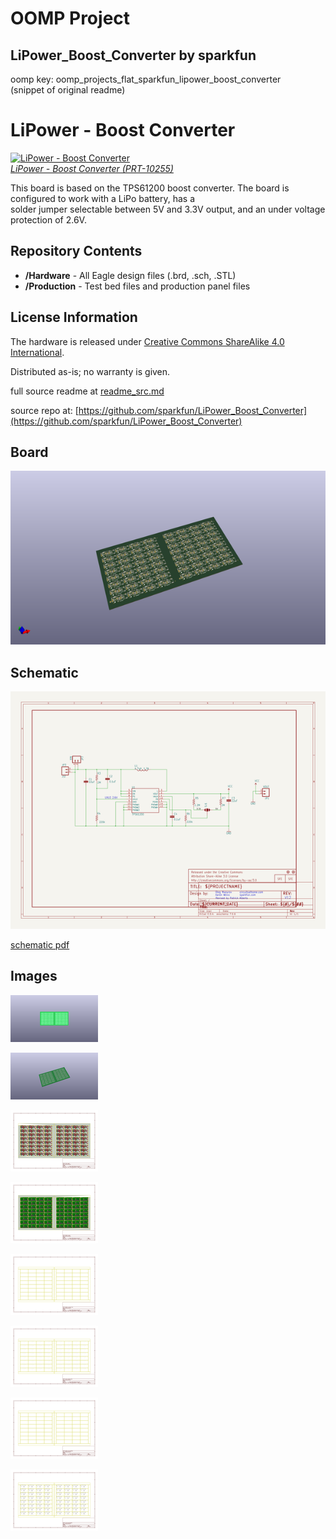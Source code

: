 # OOMP Project  
## LiPower_Boost_Converter  by sparkfun  
  
oomp key: oomp_projects_flat_sparkfun_lipower_boost_converter  
(snippet of original readme)  
  
LiPower - Boost Converter  
========================  
  
[![LiPower - Boost Converter](https://dlnmh9ip6v2uc.cloudfront.net/images/products/1/0/2/5/5/10255-01_i_ma.jpg)  
*LiPower - Boost Converter (PRT-10255)*](https://www.sparkfun.com/products/10255)  
  
This board is based on the TPS61200 boost converter. The board is configured to work with a LiPo battery, has a  
solder jumper selectable between 5V and 3.3V output, and an under voltage protection of 2.6V.   
  
Repository Contents  
-------------------  
* **/Hardware** - All Eagle design files (.brd, .sch, .STL)  
* **/Production** - Test bed files and production panel files  
  
License Information  
-------------------  
The hardware is released under [Creative Commons ShareAlike 4.0 International](https://creativecommons.org/licenses/by-sa/4.0/).  
  
Distributed as-is; no warranty is given.  
  
  full source readme at [readme_src.md](readme_src.md)  
  
source repo at: [https://github.com/sparkfun/LiPower_Boost_Converter](https://github.com/sparkfun/LiPower_Boost_Converter)  
## Board  
  
[![working_3d.png](working_3d_600.png)](working_3d.png)  
## Schematic  
  
[![working_schematic.png](working_schematic_600.png)](working_schematic.png)  
  
[schematic pdf](working_schematic.pdf)  
## Images  
  
[![working_3D_bottom.png](working_3D_bottom_140.png)](working_3D_bottom.png)  
  
[![working_3D_top.png](working_3D_top_140.png)](working_3D_top.png)  
  
[![working_assembly_page_01.png](working_assembly_page_01_140.png)](working_assembly_page_01.png)  
  
[![working_assembly_page_02.png](working_assembly_page_02_140.png)](working_assembly_page_02.png)  
  
[![working_assembly_page_03.png](working_assembly_page_03_140.png)](working_assembly_page_03.png)  
  
[![working_assembly_page_04.png](working_assembly_page_04_140.png)](working_assembly_page_04.png)  
  
[![working_assembly_page_05.png](working_assembly_page_05_140.png)](working_assembly_page_05.png)  
  
[![working_assembly_page_06.png](working_assembly_page_06_140.png)](working_assembly_page_06.png)  
